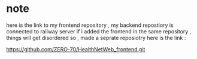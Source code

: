 # note

here is the link to my frontend repository , my backend repostiory is connected to railway server
if i added the frontend in the same repository , things will get disordered so , made a seprate reposiotry 
here is the link :

https://github.com/ZERO-70/HealthNetWeb_frontend.git